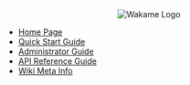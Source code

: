 <div align="center">
<img src="http://sphughes.github.io/wakame-vdc/img/wakame-logo-140.png" alt="Wakame Logo" />
</div>

  
- [Home Page](Home)  
- [Quick Start Guide](Quick-Start)  
- [Administrator Guide](Administrator-Guide)  
- [API Reference Guide](API-Reference)  
- [Wiki Meta Info](Meta) 